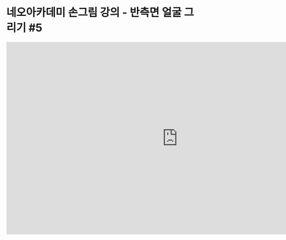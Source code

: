 # 네오아카데미 손그림 강의 - 반측면 얼굴 그리기 #5
<iframe width="895" height="503" src="https://www.youtube.com/embed/LIHyIYgLapo?list=PLmrVWPFHf_oG1Im06PQ7hAGe8cLjRr_b5" title="네오아카데미 손그림 강의 - 반측면 얼굴 그리기 #5" frameborder="0" allow="accelerometer; autoplay; clipboard-write; encrypted-media; gyroscope; picture-in-picture" allowfullscreen></iframe>
